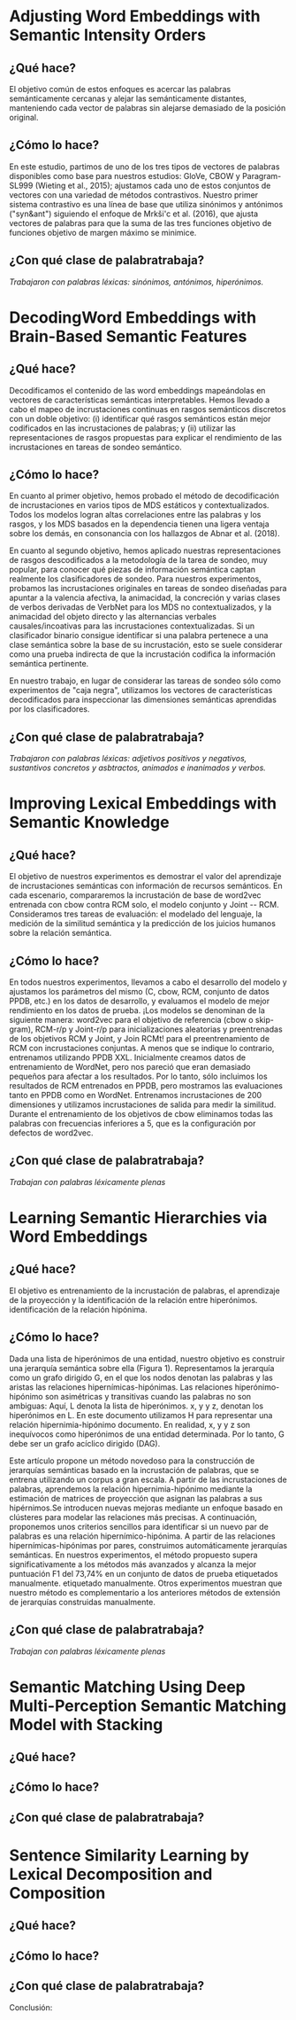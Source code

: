 
# Adjusting Word Embeddings with Semantic Intensity Orders
## ¿Qué hace? 
El objetivo común de estos enfoques es acercar las palabras semánticamente cercanas y alejar las semánticamente distantes, manteniendo cada vector de palabras sin alejarse demasiado de la posición original.
## ¿Cómo lo hace? 
En este estudio, partimos de uno de los tres tipos de vectores de palabras disponibles como base para nuestros estudios: GloVe, CBOW y Paragram-SL999 (Wieting et al., 2015); ajustamos cada uno de estos conjuntos de vectores con una variedad de métodos contrastivos. Nuestro primer sistema contrastivo es una línea de base que utiliza sinónimos y antónimos ("syn&ant") siguiendo el enfoque de Mrkši'c et al. (2016), que ajusta vectores de palabras para que la suma de las tres funciones objetivo de funciones objetivo de margen máximo se minimice.

## ¿Con qué clase de palabratrabaja? 
*Trabajaron con palabras léxicas: sinónimos, antónimos, hiperónimos.*

# DecodingWord Embeddings with Brain-Based Semantic Features
## ¿Qué hace? 
Decodificamos el contenido de las word embeddings mapeándolas en vectores de características semánticas interpretables.
Hemos llevado a cabo el mapeo de incrustaciones continuas en rasgos semánticos discretos con un doble objetivo: (i) identificar qué rasgos semánticos están mejor codificados en las incrustaciones de palabras; y (ii) utilizar las representaciones de rasgos propuestas para explicar el rendimiento de las incrustaciones en tareas de sondeo semántico.
  
## ¿Cómo lo hace? 
En cuanto al primer objetivo, hemos probado el método de decodificación de incrustaciones en varios tipos de MDS estáticos y contextualizados. Todos los modelos logran altas correlaciones entre las palabras y los rasgos, y los MDS basados en la dependencia tienen una ligera ventaja sobre los demás, en consonancia con los hallazgos de Abnar et al. (2018).
 
En cuanto al segundo objetivo, hemos aplicado nuestras representaciones de rasgos descodificados a la metodología de la tarea de sondeo, muy popular, para conocer qué piezas de información semántica captan realmente los clasificadores de sondeo. Para nuestros experimentos, probamos las incrustaciones originales en tareas de sondeo diseñadas para apuntar a la valencia afectiva, la animacidad, la concreción y varias clases de verbos derivadas de VerbNet para los MDS no contextualizados, y la animacidad del objeto directo y las alternancias verbales causales/incoativas para las incrustaciones contextualizadas. Si un clasificador binario consigue identificar si una palabra pertenece a una clase semántica sobre la base de su incrustación, esto se suele considerar como una prueba indirecta de que la incrustación codifica la información semántica pertinente. 
 
En nuestro trabajo, en lugar de considerar las tareas de sondeo sólo como experimentos de "caja negra", utilizamos los vectores de características decodificados para inspeccionar las dimensiones semánticas aprendidas por los clasificadores. 

## ¿Con qué clase de palabratrabaja? 
*Trabajaron con palabras léxicas: adjetivos positivos y negativos, sustantivos concretos y asbtractos, animados e inanimados y verbos.*




# Improving Lexical Embeddings with Semantic Knowledge
## ¿Qué hace? 
El objetivo de nuestros experimentos es demostrar el valor del aprendizaje de incrustaciones semánticas con información de recursos semánticos. En cada escenario, compararemos la incrustación de base de word2vec entrenada con cbow contra RCM solo, el modelo conjunto y Joint -- RCM. Consideramos tres tareas de evaluación: el modelado del lenguaje, la medición de la similitud semántica y la predicción de los juicios humanos sobre la relación semántica.


## ¿Cómo lo hace? 

En todos nuestros experimentos, llevamos a cabo el desarrollo del modelo y ajustamos los parámetros del mismo (C, cbow, RCM, conjunto de datos PPDB, etc.) en los datos de desarrollo, y evaluamos el modelo de mejor rendimiento en los datos de prueba. ¡Los modelos se denominan de la siguiente manera: word2vec para el objetivo de referencia (cbow o skip-gram), RCM-r/p y Joint-r/p para inicializaciones aleatorias y preentrenadas de los objetivos RCM y Joint, y Join RCMt!
para el preentrenamiento de RCM con incrustaciones conjuntas. A menos que se indique lo contrario, entrenamos utilizando PPDB XXL.
Inicialmente creamos datos de entrenamiento de WordNet, pero nos pareció que eran demasiado pequeños para afectar a los resultados. Por lo tanto, sólo incluimos los resultados de RCM entrenados en PPDB, pero mostramos las evaluaciones tanto en PPDB como en WordNet.
Entrenamos incrustaciones de 200 dimensiones y utilizamos incrustaciones de salida para medir la similitud. Durante el entrenamiento de los objetivos de cbow eliminamos todas las palabras con frecuencias inferiores a 5, que es la configuración por defectos de word2vec.

## ¿Con qué clase de palabratrabaja? 
*Trabajan con palabras léxicamente plenas*

# Learning Semantic Hierarchies via Word Embeddings

## ¿Qué hace?
El objetivo es entrenamiento de la incrustación de palabras, el aprendizaje de la proyección y la identificación de la relación entre hiperónimos.
identificación de la relación hipónima. 



## ¿Cómo lo hace? 
Dada una lista de hiperónimos de una entidad, nuestro objetivo es construir una jerarquía semántica sobre ella (Figura 1). Representamos la jerarquía como un grafo dirigido G, en el que los nodos denotan las palabras y las aristas las relaciones hipernímicas-hipónimas. Las relaciones hiperónimo-hipónimo son asimétricas y transitivas cuando las palabras no son ambiguas:
Aquí, L denota la lista de hiperónimos. x, y y z, denotan los hiperónimos en L.
En este documento utilizamos H para representar una relación hipernimia-hipónimo documento. En realidad, x, y y z son inequívocos como hiperónimos de una entidad determinada. Por lo tanto, G debe ser un grafo acíclico dirigido (DAG).

Este artículo propone un método novedoso para la construcción de jerarquías semánticas basado en la incrustación de palabras, que se entrena utilizando un corpus a gran escala. A partir de las incrustaciones de palabras, aprendemos la relación hipernimia-hipónimo mediante la estimación de
matrices de proyección que asignan las palabras a sus hipérnimos.Se introducen nuevas mejoras mediante un enfoque basado en clústeres para modelar las relaciones más precisas. A continuación, proponemos unos criterios sencillos para identificar si un nuevo par de palabras es una relación hipernímico-hipónima. A partir de las relaciones hipernímicas-hipónimas por pares, construimos automáticamente jerarquías semánticas.
En nuestros experimentos, el método propuesto supera significativamente a los métodos más avanzados y alcanza la mejor puntuación F1 del 73,74% en un conjunto de datos de prueba etiquetados manualmente.
etiquetado manualmente. Otros experimentos muestran que nuestro método es complementario a los anteriores métodos de extensión de jerarquías construidas manualmente. 


## ¿Con qué clase de palabratrabaja? 
*Trabajan con palabras léxicamente plenas*


# Semantic Matching Using Deep Multi-Perception Semantic Matching Model with Stacking
## ¿Qué hace? 
## ¿Cómo lo hace? 
## ¿Con qué clase de palabratrabaja? 


# Sentence Similarity Learning by Lexical Decomposition and Composition
## ¿Qué hace? 
## ¿Cómo lo hace? 
## ¿Con qué clase de palabratrabaja? 





Conclusión: 

